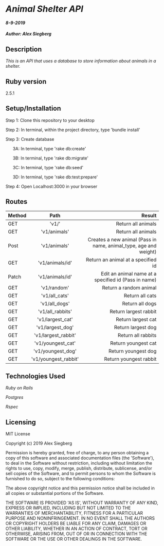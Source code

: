 # _Animal Shelter API_

#### _8-9-2019_

#### _Author: Alex Siegberg_

## Description

_This is an API that uses a database to store information about animals in a shelter._

## Ruby version
2.5.1

## Setup/Installation

Step 1: Clone this repository to your desktop

Step 2: In terminal, within the project directory, type 'bundle install'

Step 3: Create database

&nbsp;&nbsp;&nbsp;&nbsp;&nbsp;&nbsp;3A: In terminal, type 'rake db:create'

&nbsp;&nbsp;&nbsp;&nbsp;&nbsp;&nbsp;3B: In terminal, type 'rake db:migrate'

&nbsp;&nbsp;&nbsp;&nbsp;&nbsp;&nbsp;3C: In terminal, type 'rake db:seed'

&nbsp;&nbsp;&nbsp;&nbsp;&nbsp;&nbsp;3D: In terminal, type 'rake db:test:prepare'

Step 4: Open Localhost:3000 in your browser

## Routes

| Method | Path | Result |
| ------------- |:-------------:| -----:|
| GET | 'v1/' | Return all animals |
| GET | 'v1/animals' | Return all animals |
| Post | 'v1/animals' | Creates a new animal (Pass in name, animal_type, age and weight) |
| GET | 'v1/animals/id' | Return an animal at a specified id |
| Patch | 'v1/animals/id' | Edit an animal name at a specified id (Pass in name) |
| GET | 'v1/random' | Return a random animal |
| GET | 'v1/all_cats' | Return all cats |
| GET | 'v1/all_dogs' | Return all dogs |
| GET | 'v1/all_rabbits' | Return largest rabbit |
| GET | 'v1/largest_cat' | Return largest cat |
| GET | 'v1/largest_dog' | Return largest dog |
| GET | 'v1/largest_rabbit' | Return all rabbits |
| GET | 'v1/youngest_cat' | Return youngest cat |
| GET | 'v1/youngest_dog' | Return youngest dog |
| GET | 'v1/youngest_rabbit' | Return youngest rabbit |


## Technologies Used

_Ruby on Rails_

_Postgres_

_Rspec_

## Licensing

MIT License

Copyright (c) 2019 Alex Siegberg

Permission is hereby granted, free of charge, to any person obtaining a copy
of this software and associated documentation files (the 'Software'), to deal
in the Software without restriction, including without limitation the rights
to use, copy, modify, merge, publish, distribute, sublicense, and/or sell
copies of the Software, and to permit persons to whom the Software is
furnished to do so, subject to the following conditions:

The above copyright notice and this permission notice shall be included in all
copies or substantial portions of the Software.

THE SOFTWARE IS PROVIDED 'AS IS', WITHOUT WARRANTY OF ANY KIND, EXPRESS OR
IMPLIED, INCLUDING BUT NOT LIMITED TO THE WARRANTIES OF MERCHANTABILITY,
FITNESS FOR A PARTICULAR PURPOSE AND NONINFRINGEMENT. IN NO EVENT SHALL THE
AUTHORS OR COPYRIGHT HOLDERS BE LIABLE FOR ANY CLAIM, DAMAGES OR OTHER
LIABILITY, WHETHER IN AN ACTION OF CONTRACT, TORT OR OTHERWISE, ARISING FROM,
OUT OF OR IN CONNECTION WITH THE SOFTWARE OR THE USE OR OTHER DEALINGS IN THE
SOFTWARE.
